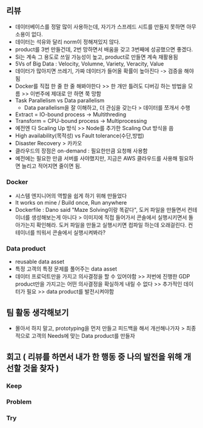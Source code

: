 ## 리뷰
- 데이터베이스를 정말 많이 사용하는데, 자기가 스프레드 시트를 만들지 못하면 아무 소용이 없다.
- 데이터는 석유와 달리 norm이 정해져있지 않다.
- product를 3번 만들건데, 2번 망하면서 배움을 갖고 3번째에 성공했으면 좋겠다.
- Si는 계속 그 용도로 쓰일 가능성이 높고, product로 만들면 계속 재활용됨
- 5Vs of Big Data : Velocity, Volumne, Variety, Veracity, Value
- 데이터가 많아지면 쓰레기, 가짜 데이터가 들어올 확률이 높아진다 -> 검증을 해야됨
- Docker를 직접 한 줄 한 줄 해봐야한다 >> 한 개만 틀려도 디버깅 하는 방법을 모름 >> 이번주에 제대로 안 하면 쭉 망함
- Task Parallelism vs Data parallelism
  - Data parallelism을 잘 이해하고, 더 관심을 갖는다 > 데이터를 쪼개서 수행
- Extract = IO-bound process -> Multithreding
- Transform = CPU-bound process -> Multiprocessing
- 예전엔 다 Scaling Up 방식 >> Node를 추가한 Scaling Out 방식을 씀
- High availability(목적성) vs Fault tolerance(수단,방법)
- Disaster Recovery > 카카오
- 클라우드의 장점은 on-demand : 필요한만큼 요청해 사용함
- 예전에는 필요한 만큼 서버를 사야했지만, 지금은 AWS 클라우드를 사용해 필요하면 늘리고 적어지면 줄이면 됨.

### Docker
- 시스템 엔지니어의 역할을 쉽게 하기 위해 만들었다
- It works on mine / Build once, Run anywhere
- Dockerfile : Dano said "Maze Solving이랑 똑같다", 도커 파일을 만들면서 컨테이너를 생성해보는게 아니다 > 이미지에 직접 들어가서 콘솔에서 실행시키면서 돌아가는지 확인해라. 도커 파일을 만들고 실행시키면 컴파일 하는데 오래걸린다. 컨테이너를 띄워서 콘솔에서 실행시켜봐라?

### Data product
- reusable data asset
- 특정 고객의 특정 문제를 풀어주는 data asset
- 데이터 프로덕트만을 가지고 의사결정을 할 수 있어야함 >> 저번에 진행한 GDP product만을 가지고는 어떤 의사결정을 확실하게 내릴 수 없다 >> 추가적인 데이터가 필요 >> data product를 발전시켜야함

## 팀 활동 생각해보기
- 몰아서 하지 말고, prototyping을 먼저 만들고 피드백을 해서 개선해나가자 > 최종적으로 고객의 Needs에 맞는 Data product를 만들자


## 회고 ( 리뷰를 하면서 내가 한 행동 중 나의 발전을 위해 개선할 것을 찾자 )

  
### Keep


### Problem


### Try
